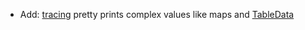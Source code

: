 * Add: [tracing](report/steps#tracing-values) pretty prints complex values like maps and [TableData](reference/table-data)